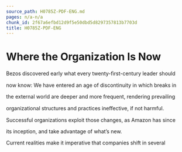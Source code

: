 ```yaml
---
source_path: H0785Z-PDF-ENG.md
pages: n/a-n/a
chunk_id: 2f67a6efbd12d9f5e50dbd5d8297357813b7703d
title: H0785Z-PDF-ENG
---
```

# Where the Organization Is Now

Bezos discovered early what every twenty-ﬁrst-century leader should

now know: We have entered an age of discontinuity in which breaks in

the external world are deeper and more frequent, rendering prevailing

organizational structures and practices ineﬀective, if not harmful.

Successful organizations exploit those changes, as Amazon has since

its inception, and take advantage of what’s new.

Current realities make it imperative that companies shift in several
